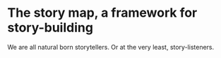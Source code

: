 # The story map, a framework for story-building

We are all natural born storytellers.
Or at the very least, story-listeners.
